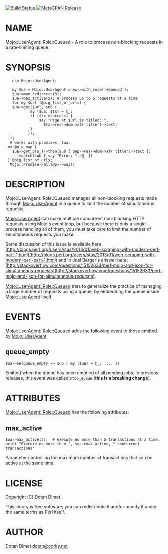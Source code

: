 [![Build Status](https://travis-ci.org/dotandimet/Mojo-UserAgent-Role-Queued.svg?branch=master)](https://travis-ci.org/dotandimet/Mojo-UserAgent-Role-Queued) [![MetaCPAN Release](https://badge.fury.io/pl/Mojo-UserAgent-Role-Queued.svg)](https://metacpan.org/release/Mojo-UserAgent-Role-Queued)
# NAME

Mojo::UserAgent::Role::Queued - A role to process non-blocking requests in a rate-limiting queue.

# SYNOPSIS

       use Mojo::UserAgent;

       my $ua = Mojo::UserAgent->new->with_role('+Queued');
       $ua->max_redirects(3);
       $ua->max_active(5); # process up to 5 requests at a time
       for my $url (@big_list_of_urls) {
       $ua->get($url, sub {
               my ($ua, $tx) = @_;
               if ($tx->success) {
                   say "Page at $url is titled: ",
                     $tx->res->dom->at('title')->text;
               }
              });
      };
      # works with promises, too:
     my @p = map {
       $ua->get_p($_)->then(sub { pop->res->dom->at('title')->text })
         ->catch(sub { say "Error: ", @_ })
     } @big_list_of_urls;
      Mojo::Promise->all(@p)->wait;
    

# DESCRIPTION

Mojo::UserAgent::Role::Queued manages all non-blocking requests made through [Mojo::UserAgent](https://metacpan.org/pod/Mojo::UserAgent) in a queue to limit the number of simultaneous requests.

[Mojo::UserAgent](https://metacpan.org/pod/Mojo::UserAgent) can make multiple concurrent non-blocking HTTP requests using Mojo's event loop, but because there is only a single process handling all of them, you must take care to limit the number of simultaneous requests you make.

Some discussion of this issue is available here
[http://blogs.perl.org/users/stas/2013/01/web-scraping-with-modern-perl-part-1.html](http://blogs.perl.org/users/stas/2013/01/web-scraping-with-modern-perl-part-1.html)
and in Joel Berger's answer here:
[http://stackoverflow.com/questions/15152633/perl-mojo-and-json-for-simultaneous-requests](http://stackoverflow.com/questions/15152633/perl-mojo-and-json-for-simultaneous-requests).

[Mojo::UserAgent::Role::Queued](https://metacpan.org/pod/Mojo::UserAgent::Role::Queued) tries to generalize the practice of managing a large number of requests using a queue, by embedding the queue inside [Mojo::UserAgent](https://metacpan.org/pod/Mojo::UserAgent) itself.

# EVENTS

[Mojo::UserAgent::Role::Queued](https://metacpan.org/pod/Mojo::UserAgent::Role::Queued) adds the following event to those emitted by [Mojo::UserAgent](https://metacpan.org/pod/Mojo::UserAgent):

## queue\_empty

    $ua->on(queue_empty => sub { my ($ua) = @_; .... })

Emitted when the queue has been emptied of all pending jobs. In previous releases, this event was called `stop_queue` (**this is a breaking change**).

# ATTRIBUTES

[Mojo::UserAgent::Role::Queued](https://metacpan.org/pod/Mojo::UserAgent::Role::Queued) has the following attributes:

## max\_active

    $ua->max_active(5);  # execute no more than 5 transactions at a time.
    print "Execute no more than ", $ua->max_active, " concurrent transactions"

Parameter controlling the maximum number of transactions that can be active at the same time.

## 

# LICENSE

Copyright (C) Dotan Dimet.

This library is free software; you can redistribute it and/or modify
it under the same terms as Perl itself.

# AUTHOR

Dotan Dimet <dotan@corky.net>
